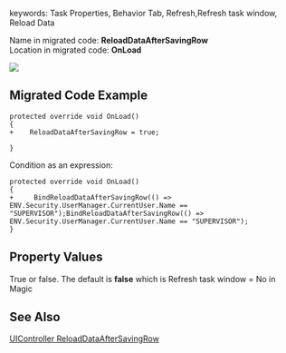 ﻿keywords: Task Properties, Behavior Tab, Refresh,Refresh task window, Reload Data

Name in migrated code: **ReloadDataAfterSavingRow**  
Location in migrated code: **OnLoad**


![](RefreshTask.png)

## Migrated Code Example
```csdiff   
protected override void OnLoad()
{
+    ReloadDataAfterSavingRow = true;

}
```        
Condition as an expression:

```csdiff   
protected override void OnLoad()
{
+     BindReloadDataAfterSavingRow(() => ENV.Security.UserManager.CurrentUser.Name == "SUPERVISOR");BindReloadDataAfterSavingRow(() => ENV.Security.UserManager.CurrentUser.Name == "SUPERVISOR");
}
```        



## Property Values
True or false. The default is **false** which is Refresh task window = No in Magic

## See Also
[UIController ReloadDataAfterSavingRow](/reference/html/P_Firefly_Box_UIController_ReloadDataAfterSavingRow.htm)

